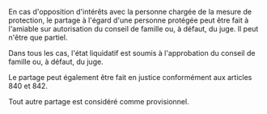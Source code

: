En cas d'opposition d'intérêts avec la personne chargée de la mesure de protection, le partage à l'égard d'une personne protégée peut être fait à l'amiable sur autorisation du conseil de famille ou, à défaut, du juge. Il peut n'être que partiel.


Dans tous les cas, l'état liquidatif est soumis à l'approbation du conseil de famille ou, à défaut, du juge.


Le partage peut également être fait en justice conformément aux articles 840 et 842.


Tout autre partage est considéré comme provisionnel.

